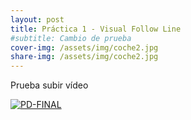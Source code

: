 ```yaml
---
layout: post
title: Práctica 1 - Visual Follow Line
#subtitle: Cambio de prueba
cover-img: /assets/img/coche2.jpg
share-img: /assets/img/coche2.jpg
---
```


Prueba subir vídeo 

[![PD-FINAL](http://img.youtube.com/vi/cTOuoQ4mDYs/0.jpg)](http://www.youtube.com/watch?v=cTOuoQ4mDYs)
